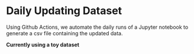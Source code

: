 # Daily Updating Dataset

Using Github Actions, we automate the daily runs of a Jupyter notebook to generate a csv file containing the updated data.

**Currently using a toy dataset** 
